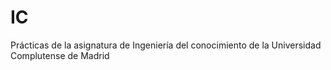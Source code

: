# IC
Prácticas de la asignatura de Ingeniería del conocimiento de la Universidad Complutense de Madrid

